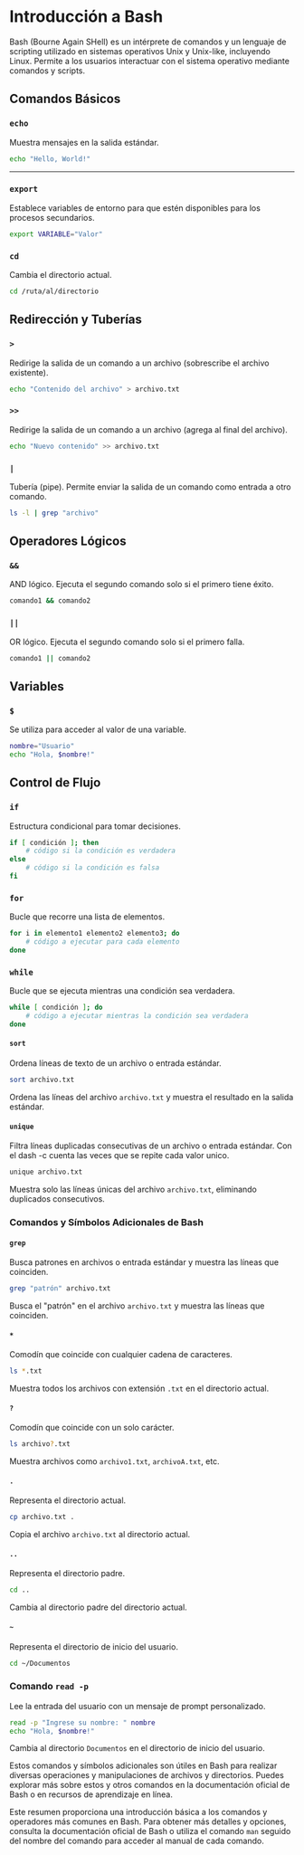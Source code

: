 # Introducción a Bash

Bash (Bourne Again SHell) es un intérprete de comandos y un lenguaje de scripting utilizado en sistemas operativos Unix y Unix-like, incluyendo Linux. Permite a los usuarios interactuar con el sistema operativo mediante comandos y scripts.

## Comandos Básicos

### `echo`

Muestra mensajes en la salida estándar.

```bash
echo "Hello, World!"
```
___
### `export`

Establece variables de entorno para que estén disponibles para los procesos secundarios.

```bash
export VARIABLE="Valor"
```

### `cd`

Cambia el directorio actual.

```bash
cd /ruta/al/directorio
```

## Redirección y Tuberías

### `>`

Redirige la salida de un comando a un archivo (sobrescribe el archivo existente).

```bash
echo "Contenido del archivo" > archivo.txt
```

### `>>`

Redirige la salida de un comando a un archivo (agrega al final del archivo).

```bash
echo "Nuevo contenido" >> archivo.txt
```

### `|`

Tubería (pipe). Permite enviar la salida de un comando como entrada a otro comando.

```bash
ls -l | grep "archivo"
```

## Operadores Lógicos

### `&&`

AND lógico. Ejecuta el segundo comando solo si el primero tiene éxito.

```bash
comando1 && comando2
```

### `||`

OR lógico. Ejecuta el segundo comando solo si el primero falla.

```bash
comando1 || comando2
```

## Variables

### `$`

Se utiliza para acceder al valor de una variable.

```bash
nombre="Usuario"
echo "Hola, $nombre!"
```

## Control de Flujo

### `if`

Estructura condicional para tomar decisiones.

```bash
if [ condición ]; then
    # código si la condición es verdadera
else
    # código si la condición es falsa
fi
```

### `for`

Bucle que recorre una lista de elementos.

```bash
for i in elemento1 elemento2 elemento3; do
    # código a ejecutar para cada elemento
done
```

### `while`

Bucle que se ejecuta mientras una condición sea verdadera.

```bash
while [ condición ]; do
    # código a ejecutar mientras la condición sea verdadera
done
```

#### `sort`

Ordena líneas de texto de un archivo o entrada estándar.

```bash
sort archivo.txt
```

Ordena las líneas del archivo `archivo.txt` y muestra el resultado en la salida estándar.

#### `unique`

Filtra líneas duplicadas consecutivas de un archivo o entrada estándar.
Con el dash -c cuenta las veces que se repite cada valor unico.

```bash
unique archivo.txt
```

Muestra solo las líneas únicas del archivo `archivo.txt`, eliminando duplicados consecutivos.

### Comandos y Símbolos Adicionales de Bash

#### `grep`

Busca patrones en archivos o entrada estándar y muestra las líneas que coinciden.

```bash
grep "patrón" archivo.txt
```

Busca el "patrón" en el archivo `archivo.txt` y muestra las líneas que coinciden.

#### `*`

Comodín que coincide con cualquier cadena de caracteres.

```bash
ls *.txt
```

Muestra todos los archivos con extensión `.txt` en el directorio actual.

#### `?`

Comodín que coincide con un solo carácter.

```bash
ls archivo?.txt
```

Muestra archivos como `archivo1.txt`, `archivoA.txt`, etc.

#### `.`

Representa el directorio actual.

```bash
cp archivo.txt .
```

Copia el archivo `archivo.txt` al directorio actual.

#### `..`

Representa el directorio padre.

```bash
cd ..
```

Cambia al directorio padre del directorio actual.

#### `~`

Representa el directorio de inicio del usuario.

```bash
cd ~/Documentos
```
### Comando `read -p`

Lee la entrada del usuario con un mensaje de prompt personalizado.

```bash
read -p "Ingrese su nombre: " nombre
echo "Hola, $nombre!"
```
Cambia al directorio `Documentos` en el directorio de inicio del usuario.

Estos comandos y símbolos adicionales son útiles en Bash para realizar diversas operaciones y manipulaciones de archivos y directorios. Puedes explorar más sobre estos y otros comandos en la documentación oficial de Bash o en recursos de aprendizaje en línea.


Este resumen proporciona una introducción básica a los comandos y operadores más comunes en Bash. Para obtener más detalles y opciones, consulta la documentación oficial de Bash o utiliza el comando `man` seguido del nombre del comando para acceder al manual de cada comando.
